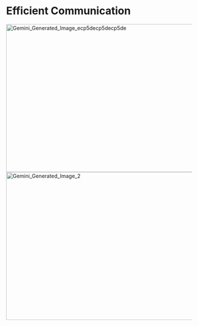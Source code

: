 # Efficient Communication
<img width="550" height="400" alt="Gemini_Generated_Image_ecp5decp5decp5de" src="https://github.com/user-attachments/assets/96d745e4-8e46-47cf-8e32-97e66e36f6ce" />
<img width="550" height="400" alt="Gemini_Generated_Image_2" src="https://github.com/user-attachments/assets/a4eef20b-a1df-4251-80a9-765cc3022cb2" />




